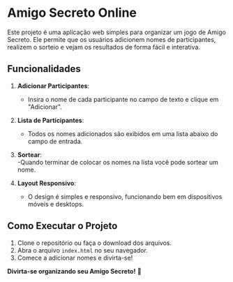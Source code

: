 # Amigo Secreto Online

Este projeto é uma aplicação web simples para organizar um jogo de Amigo Secreto. Ele permite que os usuários adicionem nomes de participantes, realizem o sorteio e vejam os resultados de forma fácil e interativa.

## Funcionalidades

1. **Adicionar Participantes**:
   - Insira o nome de cada participante no campo de texto e clique em "Adicionar".

2. **Lista de Participantes**:
   - Todos os nomes adicionados são exibidos em uma lista abaixo do campo de entrada.

3. **Sortear**:       
   -Quando terminar de colocar os nomes na lista você pode sortear um nome.
  
4. **Layout Responsivo**:
   - O design é simples e responsivo, funcionando bem em dispositivos móveis e desktops.

## Como Executar o Projeto

1. Clone o repositório ou faça o download dos arquivos.
2. Abra o arquivo `index.html` no seu navegador.
3. Comece a adicionar nomes e divirta-se!



**Divirta-se organizando seu Amigo Secreto!** 🎉
